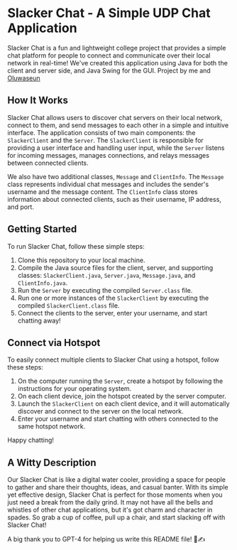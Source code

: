 # Slacker Chat - A Simple UDP Chat Application

Slacker Chat is a fun and lightweight college project that provides a simple chat platform for people to connect and communicate over their local network in real-time! We've created this application using Java for both the client and server side, and Java Swing for the GUI. Project by me and [Oluwaseun](https://github.com/Oluwaseun-Adediwura/Oluwaseun-Adediwura)

## How It Works

Slacker Chat allows users to discover chat servers on their local network, connect to them, and send messages to each other in a simple and intuitive interface. The application consists of two main components: the `SlackerClient` and the `Server`. The `SlackerClient` is responsible for providing a user interface and handling user input, while the `Server` listens for incoming messages, manages connections, and relays messages between connected clients.

We also have two additional classes, `Message` and `ClientInfo`. The `Message` class represents individual chat messages and includes the sender's username and the message content. The `ClientInfo` class stores information about connected clients, such as their username, IP address, and port.

## Getting Started

To run Slacker Chat, follow these simple steps:

1. Clone this repository to your local machine.
2. Compile the Java source files for the client, server, and supporting classes: `SlackerClient.java`, `Server.java`, `Message.java`, and `ClientInfo.java`.
3. Run the `Server` by executing the compiled `Server.class` file.
4. Run one or more instances of the `SlackerClient` by executing the compiled `SlackerClient.class` file.
5. Connect the clients to the server, enter your username, and start chatting away!

## Connect via Hotspot

To easily connect multiple clients to Slacker Chat using a hotspot, follow these steps:

1. On the computer running the `Server`, create a hotspot by following the instructions for your operating system.
2. On each client device, join the hotspot created by the server computer.
3. Launch the `SlackerClient` on each client device, and it will automatically discover and connect to the server on the local network.
4. Enter your username and start chatting with others connected to the same hotspot network.

Happy chatting!

## A Witty Description

Our Slacker Chat is like a digital water cooler, providing a space for people to gather and share their thoughts, ideas, and casual banter. With its simple yet effective design, Slacker Chat is perfect for those moments when you just need a break from the daily grind. It may not have all the bells and whistles of other chat applications, but it's got charm and character in spades. So grab a cup of coffee, pull up a chair, and start slacking off with Slacker Chat!

A big thank you to GPT-4 for helping us write this README file! 🤖✍️

